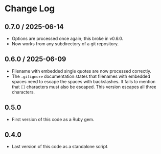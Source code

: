 # Change Log

## 0.7.0 / 2025-06-14

* Options are processed once again; this broke in v0.6.0.
* Now works from any subdirectory of a git repository.


## 0.6.0 / 2025-06-09

* Filename with embedded single quotes are now processed correctly.
* The `.gitignore` documentation states that filenames with embedded spaces need to escape the spaces with backslashes.
  It fails to mention that `[]` characters must also be escaped.
  This version escapes all three characters.


## 0.5.0

* First version of this code as a Ruby gem.


## 0.4.0

* Last version of this code as a standalone script.
